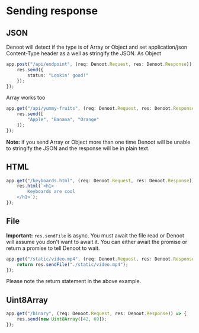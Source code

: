 # Sending response
## JSON
Denoot will detect if the type is of Array or Object and set application/json Content-Type header as a well as stringify the JSON.
As Object
```ts
app.post("/api/endpoint", (req: Denoot.Request, res: Denoot.Response)) => {
    res.send({
        status: "Lookin' good!"
    });
});
```
Array works too
```ts
app.get("/api/yummy-fruits", (req: Denoot.Request, res: Denoot.Response)) => {
    res.send([
        "Apple", "Banana", "Orange"
    ]);
});
```
__Note:__ if you send Array or Object more than one time Denoot will be unable to stringify the JSON and the response will be in plain text.


## HTML
```ts
app.get("/keyboards.html", (req: Denoot.Request, res: Denoot.Response)) => {
    res.html(`<h1>
        Keyboards are cool
    </h1>`);
});
```

## File

**Important:** `res.sendFile` is async. You must await the file read or Denoot will assume you don't want to await it. You can either await the promise or return a promise to tell Denoot to wait.
```ts
app.get("/static/video.mp4", (req: Denoot.Request, res: Denoot.Response)) => {
    return res.sendFile("./static/video.mp4");
});
```
Please note the return statement in the above example.


## Uint8Array
```ts
app.get("/binary", (req: Denoot.Request, res: Denoot.Response)) => {
    res.send(new Uint8Array([42, 69]);
});
```